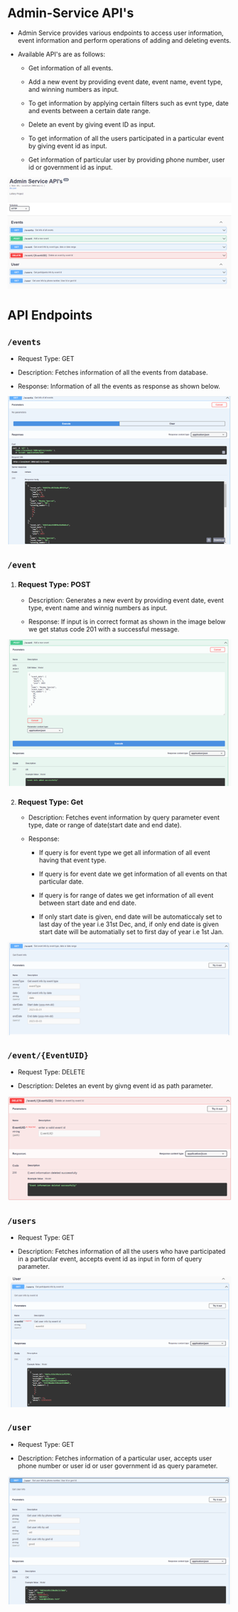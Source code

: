 # Admin-Service API's

- Admin Service provides various endpoints to access user information, event information and perform operations of adding and deleting events.

- Available API's are as follows:

    - Get information of all events.

    - Add a new event by providing event date, event name, event type, and winning numbers as input.

    - To get information by applying certain filters such as evnt type, date and events between a certain date range.

    - Delete an event by giving event ID as input.

    - To get information of all the users participated in a particular event by giving event id as input.

    - Get information of particular user by providing phone number, user id or government id as input.
    
    
![Alt text](images/Screenshot%202023-05-17%20130857.png)

# API Endpoints

## ```/events```

- Request Type: GET

- Description: Fetches information of all the events from database.

- Response: Information of all the events as response as shown below.

![Alt text](images/Screenshot%202023-05-17%20131942.png)

## ```/event```

1. ### Request Type: POST

    - Description: Generates a new event by providing event date, event type, event name and winnig numbers as input.

    - Response: If input is in correct format as shown in the image below we get status code 201 with a successful message.

![Alt text](images/Screenshot%202023-05-17%20142122.png)

2. ### Request Type: Get

    - Description: Fetches event information by query parameter event type, date or range of date(start date and end date).

    - Response:

        - If query is for event type we get all information of all event having that event type.

        - If query is for event date we get information of all events on that particular date.

        - If query is for range of dates we get information of all event between start date and end date.

        - If only start date is given, end date will be automaticcaly set to last day of the year i.e 31st Dec, and, if only end date is given start date will be automatially set to first day of year i.e 1st Jan.

![Alt text](images/Screenshot%202023-05-17%20143845.png)


## ```/event/{EventUID}```

- Request Type: DELETE

- Description: Deletes an event by givng event id as path parameter.

![Alt text](images/Screenshot%202023-05-17%20170027.png)

## ```/users```

- Request Type: GET

- Description: Fetches information of all the users who have participated in a particular event, accepts event id as input in form of query parameter.

![Alt text](images/Screenshot%202023-05-17%20170203.png)

## ```/user```

- Request Type: GET

- Description: Fetches information of a particular user, accepts user phone number or user id or user government id as query parameter.

![Alt text](images/Screenshot%202023-05-17%20171322.png)